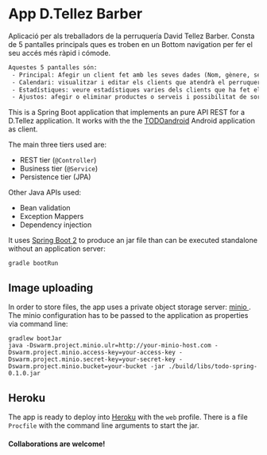 # App D.Tellez Barber

Aplicació per als treballadors de la perruquería David Tellez Barber.
Consta de 5 pantalles principals ques es troben en un Bottom navigation per fer el seu accés més ràpid i cómode.

```diff
Aquestes 5 pantalles són:
 - Principal: Afegir un client fet amb les seves dades (Nom, gènere, servei prestat i/o productes comprats, preu total, data)
 - Calendari: visualitzar i editar els clients que atendrà el perruquer.
 - Estadístiques: veure estadístiques varies dels clients que ha fet el perruquer al llarg de l'any.
 - Ajustos: afegir o eliminar productes o serveis i possibilitat de sortir de la sessió.
```

This is a Spring Boot application that implements an pure API REST for a D.Tellez application. It works with the the [TODOandroid](https://github.com/neich/TODOAndroid) Android application as client.

The main three tiers used are:

* REST tier (```@Controller```)
* Business tier (```@Service```)
* Persistence tier (JPA)

Other Java APIs used:

* Bean validation
* Exception Mappers
* Dependency injection

It uses [Spring Boot 2](https://spring.io/projects/spring-boot) to produce an jar file than can be executed standalone without an application server:

```
gradle bootRun
```

## Image uploading

In order to store files, the app uses a private object storage server: [minio      ](https://www.minio.io/). The minio configuration has to be passed to the application as properties via command line:

```
gradlew bootJar
java -Dswarm.project.minio.ulr=http://your-minio-host.com -Dswarm.project.minio.access-key=your-access-key -Dswarm.project.minio.secret-key=your-secret-key -Dswarm.project.minio.bucket=your-bucket -jar ./build/libs/todo-spring-0.1.0.jar
```



## Heroku

The app is ready to deploy into [Heroku](http://heroku.com) with the ```web``` profile. There is a file ```Procfile``` with the command line arguments to start the jar.
#### Collaborations are welcome!
